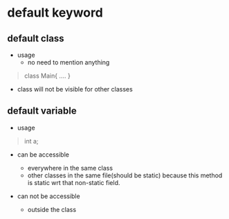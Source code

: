 # default keyword

## default class

- usage
    - no need to mention anything
> class Main{
    ....
}

- class will not be visible for other classes

## default variable

- usage
> int a;

- can be accessible
    - everywhere in the same class
    - other classes in the same file(should be static)
      because this method is static wrt that non-static field.

- can not be accessible
    - outside the class